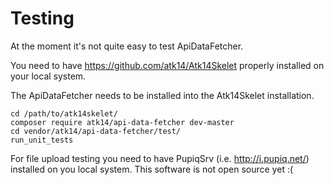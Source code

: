 Testing
=======

At the moment it's not quite easy to test ApiDataFetcher.

You need to have https://github.com/atk14/Atk14Skelet properly installed on your local system.

The ApiDataFetcher needs to be installed into the Atk14Skelet installation.

    cd /path/to/atk14skelet/
    composer require atk14/api-data-fetcher dev-master
    cd vendor/atk14/api-data-fetcher/test/
    run_unit_tests

For file upload testing you need to have PupiqSrv (i.e. http://i.pupiq.net/) installed on you local system. This software is not open source yet :(
